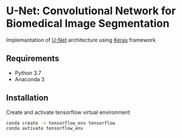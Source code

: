 # U-Net: Convolutional Network for Biomedical Image Segmentation
Implemantation of [U-Net](https://lmb.informatik.uni-freiburg.de/people/ronneber/u-net/) architecture using [Keras](https://keras.io/) framework

## Requirements
* Python 3.7
* Anaconda 3

## Installation
Create and activate tensorflow virtual environment
```sh
conda create -n tensorflow_env tensorflow
conda avtivate tensorflow_env
```
